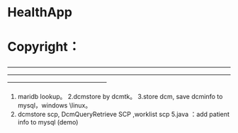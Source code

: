 # HealthApp
# Copyright：
————————————————————————————————————————————————————————————————————————————————————————
1. maridb lookup。
2.dcmstore  by dcmtk。
3.store dcm, save dcminfo to mysql，windows \linux。
4. dcmstore scp, DcmQueryRetrieve SCP ,worklist scp
5.java ：add patient info to mysql  (demo)
